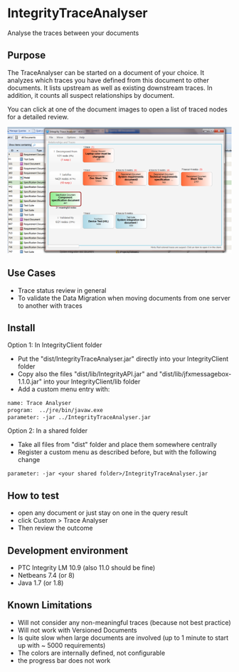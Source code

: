# IntegrityTraceAnalyser
Analyse the traces between your documents 

## Purpose
The TraceAnalyser can be started on a document of your choice. It analyzes which traces you have defined from this document to other documents. It lists upstream as well as existing downstream traces. In addition, it counts all suspect relationships by document.

You can click at one of the document images to open a list of traced nodes for a detailed review. 

![TraceAnalyser](doc/TraceAnalyser.PNG)

## Use Cases
- Trace status review in general
- To validate the Data Migration when moving documents from one server to another with traces 

## Install
Option 1: In IntegrityClient folder
- Put the "dist/IntegrityTraceAnalyser.jar" directly into your IntegrityClient folder
- Copy also the files "dist/lib/IntegrityAPI.jar" and "dist/lib/jfxmessagebox-1.1.0.jar" into your IntegrityClient/lib folder
- Add a custom menu entry with:
```
name: Trace Analyser
program:  ../jre/bin/javaw.exe
parameter: -jar ../IntegrityTraceAnalyser.jar
```

Option 2: In a shared folder
- Take all files from "dist" folder and place them somewhere centrally
- Register a custom menu as described before, but with the following change
```
parameter: -jar <your shared folder>/IntegrityTraceAnalyser.jar
```

## How to test
- open any document or just stay on one in the query result
- click Custom > Trace Analyser
- Then review the outcome

##  Development environment
- PTC Integrity LM 10.9 (also 11.0 should be fine)
- Netbeans 7.4 (or 8)
- Java 1.7 (or 1.8)

## Known Limitations
- Will not consider any non-meaningful traces (because not best practice)
- Will not work with Versioned Documents
- Is quite slow when large documents are involved (up to 1 minute to start up with ~ 5000 requirements)
- The colors are internally defined, not configurable
- the progress bar does not work 
